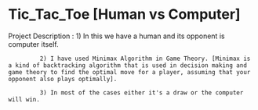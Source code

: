 # Tic_Tac_Toe [Human vs Computer]

Project Description : 
             1) In this we have a human and its opponent is computer itself.
              
             2) I have used Minimax Algorithm in Game Theory. [Minimax is a kind of backtracking algorithm that is used in decision making and game theory to find the optimal move for a player, assuming that your opponent also plays optimally].
             
             3) In most of the cases either it's a draw or the computer will win.
